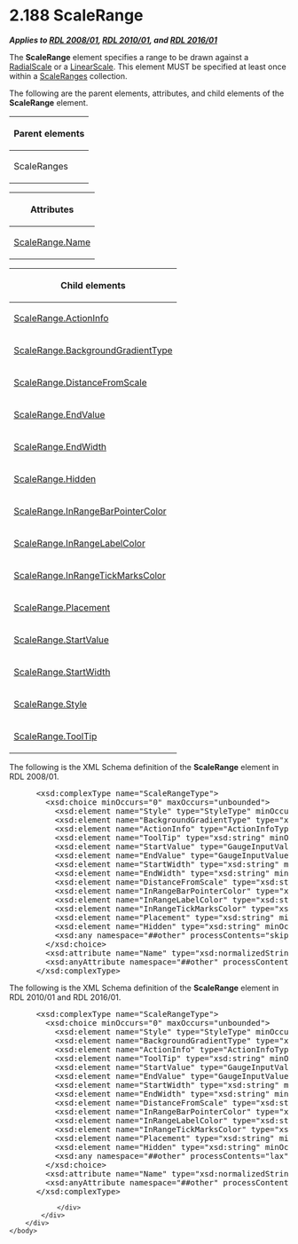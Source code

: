 <html dir="LTR" xmlns:mshelp="http://msdn.microsoft.com/mshelp" xmlns:ddue="http://ddue.schemas.microsoft.com/authoring/2003/5" xmlns:xlink="http://www.w3.org/1999/xlink" xmlns:tool="http://www.microsoft.com/tooltip">
    <head>
        <meta http-equiv="Content-Type" content="text/html; CHARSET=utf-8"></meta>
        <meta name="save" content="history"></meta>
        <title>2.188 ScaleRange</title>
        <xml>
            <mshelp:toctitle title="2.188 ScaleRange"></mshelp:toctitle>
            <mshelp:rltitle title="[MS-RDL]: ScaleRange"></mshelp:rltitle>
            <mshelp:keyword index="A" term="56ed5aad-f1b1-4463-a987-8f02cea49950"></mshelp:keyword>
            <mshelp:attr name="DCSext.ContentType" value="open specification"></mshelp:attr>
            <mshelp:attr name="AssetID" value="56ed5aad-f1b1-4463-a987-8f02cea49950"></mshelp:attr>
            <mshelp:attr name="TopicType" value="kbRef"></mshelp:attr>
            <mshelp:attr name="DCSext.Title" value="[MS-RDL]: ScaleRange" />
        </xml>
    </head>
    <body>
        <div id="header">
            <h1 class="heading">2.188 ScaleRange</h1>
        </div>
        <div id="mainSection">
            <div id="mainBody">
                <div id="allHistory" class="saveHistory"></div>
                <div id="sectionSection0" class="section" name="collapseableSection">
                    

<p><b><i>Applies to </i></b><a href="1e855f94-4617-47e4-b89e-0856c6cb420f.htm"><b><i>RDL 2008/01</i></b></a><b><i>,
</i></b><a href="3428e690-a348-4ec7-8a6a-8efb42d2cdee.htm"><b><i>RDL 2010/01</i></b></a><b><i>,
and </i></b><a href="52ce3983-2bfc-4e72-9359-42aaf5fe4509.htm"><b><i>RDL 2016/01</i></b></a></p>

<p>The <b>ScaleRange</b> element specifies a range to be drawn
against a <a href="86468d9f-c561-4b50-a689-5dfccfde8495.htm">RadialScale</a>
or a <a href="744f8b40-7ad5-4652-94a1-76ae5df59389.htm">LinearScale</a>. This
element MUST be specified at least once within a <a href="7d058525-b290-415e-8635-97e1ca2cbe32.htm">ScaleRanges</a> collection.</p>

<p>The following are the parent elements, attributes, and child
elements of the <b>ScaleRange</b> element.</p>

<table>
 <thead>
  <tr>
   <th>
   <p>Parent elements</p>
   </th>
  </tr>
 </thead>
 <tr>
  <td>
  <p>ScaleRanges</p>
  </td>
 </tr>
</table>

<p> </p>

<table>
 <thead>
  <tr>
   <th>
   <p>Attributes</p>
   </th>
  </tr>
 </thead>
 <tr>
  <td>
  <p><a href="805b6fc3-7fe0-4a2f-a878-5e181e8a9185.htm">ScaleRange.Name</a></p>
  </td>
 </tr>
</table>

<p> </p>

<table>
 <thead>
  <tr>
   <th>
   <p>Child elements</p>
   </th>
  </tr>
 </thead>
 <tr>
  <td>
  <p><a href="c262e921-f1cb-4c18-ba58-f007b543078c.htm">ScaleRange.ActionInfo</a>
  </p>
  </td>
 </tr>
 <tr>
  <td>
  <p><a href="011b50dd-ecef-4e2d-bd96-821619f99070.htm">ScaleRange.BackgroundGradientType</a>
  </p>
  </td>
 </tr>
 <tr>
  <td>
  <p><a href="0c1b9bd5-194b-4b38-acf6-1a4668a33484.htm">ScaleRange.DistanceFromScale</a>
  </p>
  </td>
 </tr>
 <tr>
  <td>
  <p><a href="e7472a12-6756-4b87-84a4-d04761e5a0a9.htm">ScaleRange.EndValue</a>
  </p>
  </td>
 </tr>
 <tr>
  <td>
  <p><a href="318f81b9-03b5-4423-a819-63b51bbab467.htm">ScaleRange.EndWidth</a>
  </p>
  </td>
 </tr>
 <tr>
  <td>
  <p><a href="7f56dd25-cef6-4811-88b1-d007e2635d19.htm">ScaleRange.Hidden</a>
  </p>
  </td>
 </tr>
 <tr>
  <td>
  <p><a href="1b738164-063e-4d7c-9c0a-581e95062dda.htm">ScaleRange.InRangeBarPointerColor</a>
  </p>
  </td>
 </tr>
 <tr>
  <td>
  <p><a href="27c3f097-4b27-464d-8175-a111a1e0d030.htm">ScaleRange.InRangeLabelColor</a>
  </p>
  </td>
 </tr>
 <tr>
  <td>
  <p><a href="b1bb501f-2297-446b-9f47-c96b4c7644cb.htm">ScaleRange.InRangeTickMarksColor</a>
  </p>
  </td>
 </tr>
 <tr>
  <td>
  <p><a href="f91fa9fe-2497-492b-a8ad-1d3178156a17.htm">ScaleRange.Placement</a>
  </p>
  </td>
 </tr>
 <tr>
  <td>
  <p><a href="6f0e867f-3f5c-49c2-aa6e-236ea7d96b9a.htm">ScaleRange.StartValue</a>
  </p>
  </td>
 </tr>
 <tr>
  <td>
  <p><a href="8e50e71e-828e-44a4-bdf8-cc01c6161a1a.htm">ScaleRange.StartWidth</a>
  </p>
  </td>
 </tr>
 <tr>
  <td>
  <p><a href="7e2ea1f0-0ddf-40e2-bd9b-9c19909cf6c2.htm">ScaleRange.Style</a>
  </p>
  </td>
 </tr>
 <tr>
  <td>
  <p><a href="8a35329a-bd5b-49bf-8891-20a75dff69a8.htm">ScaleRange.ToolTip</a>
  </p>
  </td>
 </tr>
</table>

<p>The following is the XML Schema definition of the <b>ScaleRange</b>
element in RDL 2008/01.</p>

<dl>
<dd>
<div><pre> &lt;xsd:complexType name=&quot;ScaleRangeType&quot;&gt;
   &lt;xsd:choice minOccurs=&quot;0&quot; maxOccurs=&quot;unbounded&quot;&gt;
     &lt;xsd:element name=&quot;Style&quot; type=&quot;StyleType&quot; minOccurs=&quot;0&quot; /&gt;
     &lt;xsd:element name=&quot;BackgroundGradientType&quot; type=&quot;xsd:string&quot; minOccurs=&quot;0&quot; /&gt;
     &lt;xsd:element name=&quot;ActionInfo&quot; type=&quot;ActionInfoType&quot; minOccurs=&quot;0&quot; /&gt;
     &lt;xsd:element name=&quot;ToolTip&quot; type=&quot;xsd:string&quot; minOccurs=&quot;0&quot; /&gt;
     &lt;xsd:element name=&quot;StartValue&quot; type=&quot;GaugeInputValueType&quot; minOccurs=&quot;0&quot; /&gt;
     &lt;xsd:element name=&quot;EndValue&quot; type=&quot;GaugeInputValueType&quot; minOccurs=&quot;0&quot; /&gt;
     &lt;xsd:element name=&quot;StartWidth&quot; type=&quot;xsd:string&quot; minOccurs=&quot;0&quot; /&gt;
     &lt;xsd:element name=&quot;EndWidth&quot; type=&quot;xsd:string&quot; minOccurs=&quot;0&quot; /&gt;
     &lt;xsd:element name=&quot;DistanceFromScale&quot; type=&quot;xsd:string&quot; minOccurs=&quot;0&quot; /&gt;
     &lt;xsd:element name=&quot;InRangeBarPointerColor&quot; type=&quot;xsd:string&quot; minOccurs=&quot;0&quot; /&gt;
     &lt;xsd:element name=&quot;InRangeLabelColor&quot; type=&quot;xsd:string&quot; minOccurs=&quot;0&quot; /&gt;
     &lt;xsd:element name=&quot;InRangeTickMarksColor&quot; type=&quot;xsd:string&quot; minOccurs=&quot;0&quot; /&gt;
     &lt;xsd:element name=&quot;Placement&quot; type=&quot;xsd:string&quot; minOccurs=&quot;0&quot; /&gt;
     &lt;xsd:element name=&quot;Hidden&quot; type=&quot;xsd:string&quot; minOccurs=&quot;0&quot; /&gt;
     &lt;xsd:any namespace=&quot;##other&quot; processContents=&quot;skip&quot; /&gt;
   &lt;/xsd:choice&gt;
   &lt;xsd:attribute name=&quot;Name&quot; type=&quot;xsd:normalizedString&quot; use=&quot;required&quot; /&gt;
   &lt;xsd:anyAttribute namespace=&quot;##other&quot; processContents=&quot;skip&quot; /&gt;
 &lt;/xsd:complexType&gt;
</pre></div>
</dd></dl>

<p>The following is the XML Schema definition of the <b>ScaleRange</b>
element in RDL 2010/01 and RDL 2016/01.</p>

<dl>
<dd>
<div><pre> &lt;xsd:complexType name=&quot;ScaleRangeType&quot;&gt;
   &lt;xsd:choice minOccurs=&quot;0&quot; maxOccurs=&quot;unbounded&quot;&gt;
     &lt;xsd:element name=&quot;Style&quot; type=&quot;StyleType&quot; minOccurs=&quot;0&quot; /&gt;
     &lt;xsd:element name=&quot;BackgroundGradientType&quot; type=&quot;xsd:string&quot; minOccurs=&quot;0&quot; /&gt;
     &lt;xsd:element name=&quot;ActionInfo&quot; type=&quot;ActionInfoType&quot; minOccurs=&quot;0&quot; /&gt;
     &lt;xsd:element name=&quot;ToolTip&quot; type=&quot;xsd:string&quot; minOccurs=&quot;0&quot; /&gt;
     &lt;xsd:element name=&quot;StartValue&quot; type=&quot;GaugeInputValueType&quot; minOccurs=&quot;0&quot; /&gt;
     &lt;xsd:element name=&quot;EndValue&quot; type=&quot;GaugeInputValueType&quot; minOccurs=&quot;0&quot; /&gt;
     &lt;xsd:element name=&quot;StartWidth&quot; type=&quot;xsd:string&quot; minOccurs=&quot;0&quot; /&gt;
     &lt;xsd:element name=&quot;EndWidth&quot; type=&quot;xsd:string&quot; minOccurs=&quot;0&quot; /&gt;
     &lt;xsd:element name=&quot;DistanceFromScale&quot; type=&quot;xsd:string&quot; minOccurs=&quot;0&quot; /&gt;
     &lt;xsd:element name=&quot;InRangeBarPointerColor&quot; type=&quot;xsd:string&quot; minOccurs=&quot;0&quot; /&gt;
     &lt;xsd:element name=&quot;InRangeLabelColor&quot; type=&quot;xsd:string&quot; minOccurs=&quot;0&quot; /&gt;
     &lt;xsd:element name=&quot;InRangeTickMarksColor&quot; type=&quot;xsd:string&quot; minOccurs=&quot;0&quot; /&gt;
     &lt;xsd:element name=&quot;Placement&quot; type=&quot;xsd:string&quot; minOccurs=&quot;0&quot; /&gt;
     &lt;xsd:element name=&quot;Hidden&quot; type=&quot;xsd:string&quot; minOccurs=&quot;0&quot; /&gt;
     &lt;xsd:any namespace=&quot;##other&quot; processContents=&quot;lax&quot; /&gt;
   &lt;/xsd:choice&gt;
   &lt;xsd:attribute name=&quot;Name&quot; type=&quot;xsd:normalizedString&quot; use=&quot;required&quot; /&gt;
   &lt;xsd:anyAttribute namespace=&quot;##other&quot; processContents=&quot;lax&quot; /&gt;
 &lt;/xsd:complexType&gt;
</pre></div>
</dd></dl>


                </div>
            </div>
        </div>
    </body>
</html>